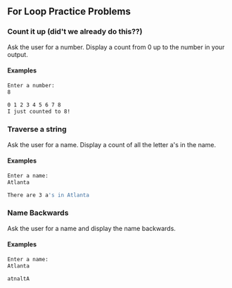 ## For Loop Practice Problems

### Count it up (did't we already do this??)

Ask the user for a number. Display a count from 0 up to the number in your output.

#### Examples

```bash
Enter a number:
8

0 1 2 3 4 5 6 7 8
I just counted to 8!
```

### Traverse a string

Ask the user for a name. Display a count of all the letter a's in the name.

#### Examples

```bash
Enter a name:
Atlanta

There are 3 a's in Atlanta
```

### Name Backwards

Ask the user for a name and display the name backwards.

#### Examples

```bash
Enter a name:
Atlanta

atnaltA

```
